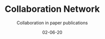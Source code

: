 ---
title: Collaboration Network
subtitle: Collaboration in paper publications
layout: default
modal-id: 3
date: 02-06-20
img: collaboration.png
iframe:
thumbnail: collaboration-thumbnail.png
alt: image-alt
project-date: February 2020
client: 
category: 
description: Scientific literature is becoming more and more important as our everyday lives become increasingly enmeshed with technological innovation. However, with more that 30 millon citations in the medical literature (Pubmed) alone, understanding what literature to read and what to ignore is a major barrier. To address this issue we present the citation graph. The citation graph allows you to find papers and researchers that you trust and walk the graph to related researcher who they trust. Essentially building your understanding by reading the works of an actual scientific community.  
---